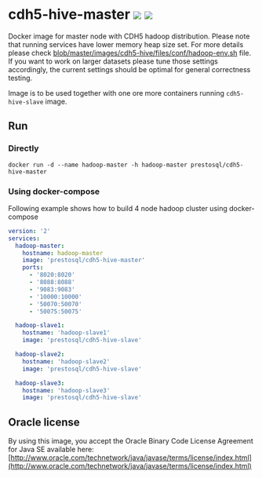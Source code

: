 # cdh5-hive-master [![][layers-badge]][layers-link] [![][version-badge]][dockerhub-link]
           
[layers-badge]: https://images.microbadger.com/badges/image/prestosql/cdh5-hive-master.svg
[layers-link]: https://microbadger.com/images/prestosql/cdh5-hive-master
[version-badge]: https://images.microbadger.com/badges/version/prestosql/cdh5-hive-master.svg
[dockerhub-link]: https://hub.docker.com/r/prestosql/cdh5-hive-master

Docker image for master node with CDH5 hadoop distribution. Please note that running services have lower memory heap size set.
For more details please check [blob/master/images/cdh5-hive/files/conf/hadoop-env.sh](configuration) file.
If you want to work on larger datasets please tune those settings accordingly, the current settings should be optimal
for general correctness testing.

Image is to be used together with one ore more containers running `cdh5-hive-slave` image.

## Run

### Directly

```
docker run -d --name hadoop-master -h hadoop-master prestosql/cdh5-hive-master
```

### Using docker-compose

Following example shows how to build 4 node hadoop cluster using docker-compose

```yaml
version: '2'
services:
  hadoop-master:
    hostname: hadoop-master
    image: 'prestosql/cdh5-hive-master'
    ports:
      - '8020:8020'
      - '8088:8088'
      - '9083:9083'
      - '10000:10000'
      - '50070:50070'
      - '50075:50075'

  hadoop-slave1:
    hostname: 'hadoop-slave1'
    image: 'prestosql/cdh5-hive-slave'

  hadoop-slave2:
    hostname: 'hadoop-slave2'
    image: 'prestosql/cdh5-hive-slave'

  hadoop-slave3:
    hostname: 'hadoop-slave3'
    image: 'prestosql/cdh5-hive-slave'
```

## Oracle license

By using this image, you accept the Oracle Binary Code License Agreement for Java SE available here:
[http://www.oracle.com/technetwork/java/javase/terms/license/index.html](http://www.oracle.com/technetwork/java/javase/terms/license/index.html)
